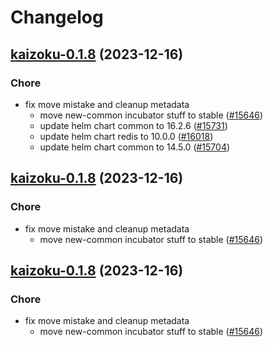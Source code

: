 # Changelog



## [kaizoku-0.1.8](https://github.com/truecharts/charts/compare/kaizoku-0.1.7...kaizoku-0.1.8) (2023-12-16)

### Chore

- fix move mistake and cleanup metadata
  - move new-common incubator stuff to stable ([#15646](https://github.com/truecharts/charts/issues/15646))
  - update helm chart common to 16.2.6 ([#15731](https://github.com/truecharts/charts/issues/15731))
  - update helm chart redis to 10.0.0 ([#16018](https://github.com/truecharts/charts/issues/16018))
  - update helm chart common to 14.5.0 ([#15704](https://github.com/truecharts/charts/issues/15704))
  
  


## [kaizoku-0.1.8](https://github.com/truecharts/charts/compare/kaizoku-0.1.7...kaizoku-0.1.8) (2023-12-16)

### Chore

- fix move mistake and cleanup metadata
  - move new-common incubator stuff to stable ([#15646](https://github.com/truecharts/charts/issues/15646))
  
  


## [kaizoku-0.1.8](https://github.com/truecharts/charts/compare/kaizoku-0.1.7...kaizoku-0.1.8) (2023-12-16)

### Chore

- fix move mistake and cleanup metadata
  - move new-common incubator stuff to stable ([#15646](https://github.com/truecharts/charts/issues/15646))
  
  